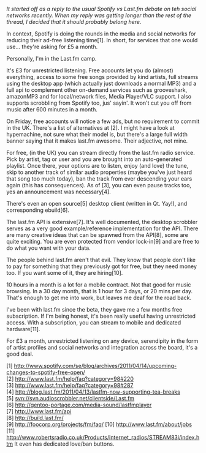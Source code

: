 _It started off as a reply to the usual Spotify vs Last.fm debate on teh
social networks recently. When my reply was getting longer than the rest of
the thread, I decided that it should probably belong here._

In context, Spotify is doing the rounds in the media and social networks for
reducing their ad-free listening time[1]. In short, for services that one
would use... they're asking for £5 a month.

Personally, I'm in the Last.fm camp.  
  
It's £3 for unrestricted listening. Free accounts let you do (almost)
everything, access to some free songs provided by kind artists, full streams
using the desktop app (which actually just downloads a normal MP3) and a full
api to complement other on-demand services such as grooveshark, amazonMP3 and
for local/network files, Media Player/VLC support. I also supports scrobbling
from Spotify too, jus' sayin'. It won't cut you off from music after 600
minutes in a month.

On Friday, free accounts will notice a few ads, but no requirement to commit
in the UK. There's a list of alternatives at [2]. I might have a look at
hypemachine, not sure what their model is, but there's a large full width
banner saying that it makes last.fm awesome. Their adjective, not mine.

For free, (in the UK) you can stream directly from the last.fm radio service.
Pick by artist, tag or user and you are brought into an auto-generated
playlist. Once there, your options are to listen, enjoy (and love) the tune,
skip to another track of similar audio properties (maybe you've just heard
that song too much today), ban the track from ever descending your ears again
(this has consequences). As of [3], you can even pause tracks too, yes an
announcement was necessary[4].

There's even an open source[5] desktop client (written in Qt. Yay!), and
corresponding ebuild[6].

The last.fm API is extensive[7]. It's well documented, the desktop scrobbler
serves as a very good example/reference implementation for the API. There are
many creative ideas that can be spawned from the API[8], some are quite
exciting. You are even protected from vendor lock-in[9] and are free to do
what you want with your data.

The people behind last.fm aren't that evil. They know that people don't like
to pay for something that they previously got for free, but they need money
too. If you want some of it, they are hiring[10].

10 hours in a month is a lot for a mobile contract. Not that good for music
browsing. In a 30 day month, that is 1 hour for 3 days, or 20 mins per day.
That's enough to get me into work, but leaves me deaf for the road back.

I've been with last.fm since the beta, they gave me a few months free
subscription. If I'm being honest, it's been really useful having unrestricted
access. With a subscription, you can stream to mobile and dedicated
hardware[11].

For £3 a month, unrestricted listening on any device, serendipity in the form
of artist profiles and social networks and integration across the board, it's
a good deal.

[1] <http://www.spotify.com/se/blog/archives/2011/04/14/upcoming-changes-to-spotify-free-open/>  
[2] <http://www.last.fm/help/faq?category=98#220>  
[3] <http://www.last.fm/help/faq?category=98#287>  
[4] <http://blog.last.fm/2011/04/13/lastfm-now-supporting-tea-breaks>  
[5] [svn://svn.audioscrobbler.net/clientside/Last.fm](svn://svn.audioscrobbler.net/clientside/Last.fm)  
[6] <http://gentoo-portage.com/media-sound/lastfmplayer>  
[7] <http://www.last.fm/api>  
[8] <http://build.last.fm/>  
[9] <http://foocorp.org/projects/fm/faq/> 
[10] <http://www.last.fm/about/jobs>  
[11] <http://www.robertsradio.co.uk/Products/Internet_radios/STREAM83i/index.htm>
     It even has dedicated love/ban buttons.  
